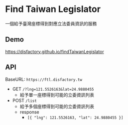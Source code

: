 # Find Taiwan Legislator
一個給予臺灣座標得到對應立法委員資訊的服務

## Demo
https://disfactory.github.io/findTaiwanLegislator

## API
BaseURL: `https://ftl.disfactory.tw`

- GET `/?lng=121.5526163&lat=24.9880455`
  - 給予單一座標得到可能的立委資訊列表
- POST `/list`
  - 給予多個座標得到可能的立委資訊列表
  - response
    - `[{ "lng": 121.5526163, "lat": 24.9880455 }]`


